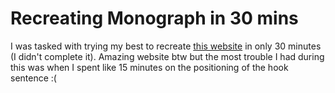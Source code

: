 # Recreating Monograph in 30 mins
I was tasked with trying my best to recreate [this website](https://www.monographcomms.ca/) in only 30 minutes (I didn't complete it). Amazing website btw but the most trouble I had during this was when I spent like 15 minutes on the positioning of the hook sentence :(